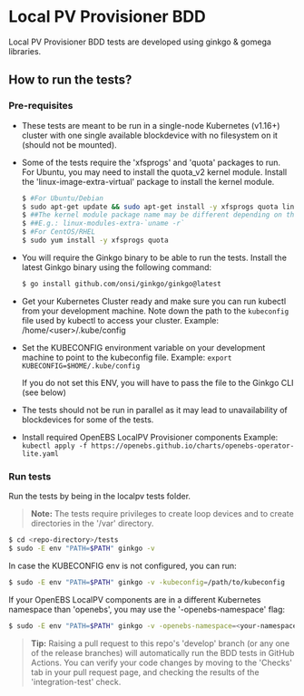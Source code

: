 # Local PV Provisioner BDD

Local PV Provisioner BDD tests are developed using ginkgo & gomega libraries.

## How to run the tests?

### Pre-requisites

- These tests are meant to be run in a single-node Kubernetes (v1.16+)
  cluster with one single available blockdevice with no filesystem on
  it (should not be mounted).

- Some of the tests require the 'xfsprogs' and 'quota' packages to run.
  For Ubuntu, you may need to install the quota_v2 kernel module. Install
  the 'linux-image-extra-virtual' package to install the kernel module.
  ```bash
  $ #For Ubuntu/Debian
  $ sudo apt-get update && sudo apt-get install -y xfsprogs quota linux-image-extra-virtual
  $ ##The kernel module package name may be different depending on the OS image
  $ ##E.g.: linux-modules-extra-`uname -r`
  $ #For CentOS/RHEL
  $ sudo yum install -y xfsprogs quota
  ```

- You will require the Ginkgo binary to be able to run the tests.
  Install the latest Ginkgo binary using the following command:
  ```bash
  $ go install github.com/onsi/ginkgo/ginkgo@latest
  ```

- Get your Kubernetes Cluster ready and make sure you can run 
  kubectl from your development machine. 
  Note down the path to the `kubeconfig` file used by kubectl 
  to access your cluster.  Example: /home/\<user\>/.kube/config

- Set the KUBECONFIG environment variable on your 
  development machine to point to the kubeconfig file. 
  Example: `export KUBECONFIG=$HOME/.kube/config`

  If you do not set this ENV, you will have to pass the file 
  to the Ginkgo CLI (see below)

- The tests should not be run in parallel as it may lead to
  unavailability of blockdevices for some of the tests.

- Install required OpenEBS LocalPV Provisioner components
  Example: `kubectl apply -f https://openebs.github.io/charts/openebs-operator-lite.yaml`

### Run tests

Run the tests by being in the localpv tests folder. 
>**Note:** The tests require privileges to create loop devices and to create
directories in the '/var' directory.
  
```bash
$ cd <repo-directory>/tests
$ sudo -E env "PATH=$PATH" ginkgo -v
```
In case the KUBECONFIG env is not configured, you can run:
```bash
$ sudo -E env "PATH=$PATH" ginkgo -v -kubeconfig=/path/to/kubeconfig
```

If your OpenEBS LocalPV components are in a different Kubernetes namespace than 'openebs', you may use the '-openebs-namespace' flag:
```bash
$ sudo -E env "PATH=$PATH" ginkgo -v -openebs-namespace=<your-namespace>
```

>**Tip:** Raising a pull request to this repo's 'develop' branch (or any one of the release branches) will automatically run the BDD tests in GitHub Actions. You can verify your code changes by moving to the 'Checks' tab in your pull request page, and checking the results of the 'integration-test' check.